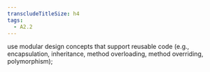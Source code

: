 ```yaml
---
transcludeTitleSize: h4
tags:
  - A2.2
---
```

use modular design concepts that support reusable code (e.g., encapsulation, inheritance, method overloading, method overriding, polymorphism);